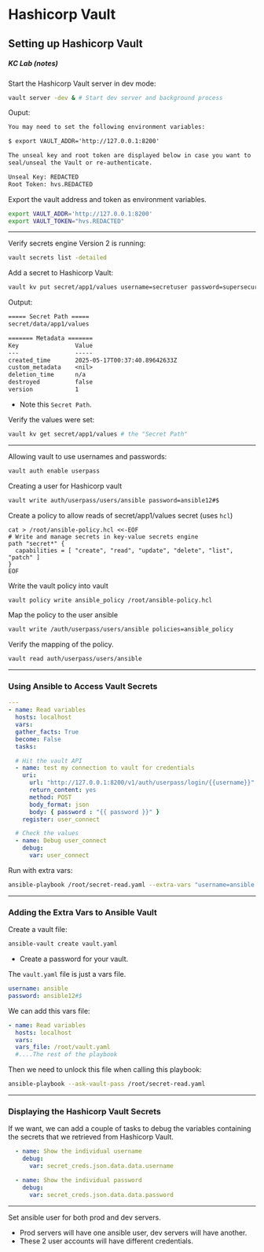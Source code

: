 # Hashicorp Vault



## Setting up Hashicorp Vault

##### KC Lab (notes)

Start the Hashicorp Vault server in dev mode:  
```bash
vault server -dev & # Start dev server and background process
```

Ouput:
```txt
You may need to set the following environment variables:

$ export VAULT_ADDR='http://127.0.0.1:8200'

The unseal key and root token are displayed below in case you want to
seal/unseal the Vault or re-authenticate.

Unseal Key: REDACTED
Root Token: hvs.REDACTED
```


Export the vault address and token as environment variables.
```bash
export VAULT_ADDR='http://127.0.0.1:8200'
export VAULT_TOKEN="hvs.REDACTED"
```

---

Verify secrets engine Version 2 is running:
```bash
vault secrets list -detailed
```

Add a secret to Hashicorp Vault:  
```bash
vault kv put secret/app1/values username=secretuser password=supersecure
```

Output:
```txt
===== Secret Path =====
secret/data/app1/values

======= Metadata =======
Key                Value
---                -----
created_time       2025-05-17T00:37:40.89642633Z
custom_metadata    <nil>
deletion_time      n/a
destroyed          false
version            1
```

- Note this `Secret Path`.  

Verify the values were set:
```bash
vault kv get secret/app1/values # the "Secret Path"
```

---

Allowing vault to use usernames and passwords:
```bash
vault auth enable userpass
```

Creating a user for Hashicorp vault
```bash
vault write auth/userpass/users/ansible password=ansible12#$
```

Create a policy to allow reads of secret/app1/values secret (uses `hcl`)
```hcl
cat > /root/ansible-policy.hcl <<-EOF
# Write and manage secrets in key-value secrets engine
path "secret*" {
  capabilities = [ "create", "read", "update", "delete", "list", "patch" ]
}
EOF
```

Write the vault policy into vault
```bash
vault policy write ansible_policy /root/ansible-policy.hcl 
```

Map the policy to the user ansible
```bash
vault write /auth/userpass/users/ansible policies=ansible_policy
```

Verify the mapping of the policy.
```bash
vault read auth/userpass/users/ansible
```

---

### Using Ansible to Access Vault Secrets

```yml
---
- name: Read variables
  hosts: localhost
  vars:
  gather_facts: True
  become: False
  tasks:

  # Hit the vault API
  - name: test my connection to vault for credentials
    uri:
      url: "http://127.0.0.1:8200/v1/auth/userpass/login/{{username}}"  
      return_content: yes
      method: POST
      body_format: json
      body: { password : "{{ password }}" }
    register: user_connect

  # Check the values
  - name: Debug user_connect
    debug:
      var: user_connect
```

Run with extra vars:
```bash
ansible-playbook /root/secret-read.yaml --extra-vars "username=ansible password='ansible12#$'"
```

---

### Adding the Extra Vars to **Ansible** Vault


Create a vault file:  
```bash
ansible-vault create vault.yaml
```

- Create a password for your vault.  


The `vault.yaml` file is just a vars file.  
```yaml
username: ansible
password: ansible12#$
```


We can add this vars file:
```yaml
- name: Read variables
  hosts: localhost
  vars:
  vars_file: /root/vault.yaml
  #....The rest of the playbook
```


Then we need to unlock this file when calling this playbook:
```bash
ansible-playbook --ask-vault-pass /root/secret-read.yaml
```

---

### Displaying the Hashicorp Vault Secrets

If we want, we can add a couple of tasks to debug the variables containing the
secrets that we retrieved from Hashicorp Vault.  
```yaml
  - name: Show the individual username
    debug:
      var: secret_creds.json.data.data.username

  - name: Show the individual password
    debug:
      var: secret_creds.json.data.data.password
```

---


Set ansible user for both prod and dev servers.  
- Prod servers will have one ansible user, dev servers will have another.
- These 2 user accounts will have different credentials.  


